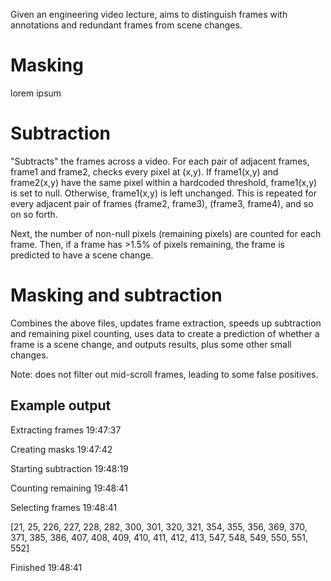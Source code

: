 Given an engineering video lecture, aims to distinguish frames with annotations and redundant frames from scene changes.

# Masking
lorem ipsum

# Subtraction
"Subtracts" the frames across a video.  For each pair of adjacent frames, frame1 and frame2, checks every pixel at (x,y).  If frame1(x,y) and frame2(x,y) have the same pixel within a hardcoded threshold, frame1(x,y) is set to null.  Otherwise, frame1(x,y) is left unchanged.  This is repeated for every adjacent pair of frames (frame2, frame3), (frame3, frame4), and so on so forth.

Next, the number of non-null pixels (remaining pixels) are counted for each frame.  Then, if a frame has >1.5% of pixels remaining, the frame is predicted to have a scene change.

# Masking and subtraction
Combines the above files, updates frame extraction, speeds up subtraction and remaining pixel counting, uses data to create a prediction of whether a frame is a scene change, and outputs results, plus some other small changes.

Note: does not filter out mid-scroll frames, leading to some false positives.

## Example output
Extracting frames 19:47:37

Creating masks 19:47:42

Starting subtraction 19:48:19

Counting remaining 19:48:41

Selecting frames 19:48:41

[21, 25, 226, 227, 228, 282, 300, 301, 320, 321, 354, 355, 356, 369, 370, 371, 385, 386, 407, 408, 409, 410, 411, 412, 413, 547, 548, 549, 550, 551, 552]

Finished 19:48:41